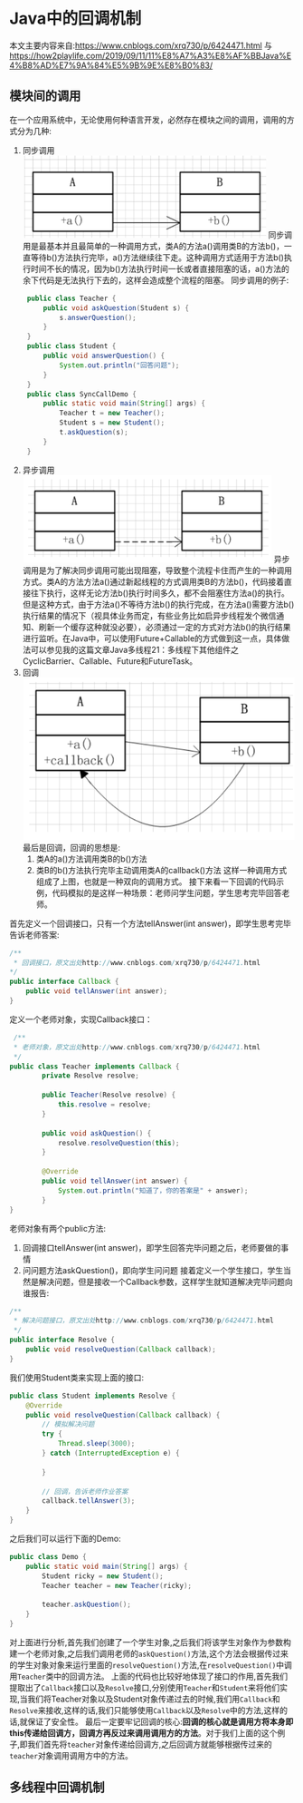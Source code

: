 # Java中的回调机制
本文主要内容来自:https://www.cnblogs.com/xrq730/p/6424471.html
与
https://how2playlife.com/2019/09/11/11%E8%A7%A3%E8%AF%BBJava%E4%B8%AD%E7%9A%84%E5%9B%9E%E8%B0%83/

## 模块间的调用
在一个应用系统中，无论使用何种语言开发，必然存在模块之间的调用，调用的方式分为几种:
1. 同步调用
   ![](2020-10-15-17-47-19.png)
   同步调用是最基本并且最简单的一种调用方式，类A的方法a()调用类B的方法b()，一直等待b()方法执行完毕，a()方法继续往下走。这种调用方式适用于方法b()执行时间不长的情况，因为b()方法执行时间一长或者直接阻塞的话，a()方法的余下代码是无法执行下去的，这样会造成整个流程的阻塞。
   同步调用的例子:
   ```java
    public class Teacher {
        public void askQuestion(Student s) {
            s.answerQuestion();
        }
    } 
    public class Student {
        public void answerQuestion() {
            System.out.println("回答问题");
        }
    }    
    public class SyncCallDemo {
        public static void main(String[] args) {
            Teacher t = new Teacher();
            Student s = new Student();
            t.askQuestion(s);
        }
    }      
   ```
2. 异步调用
   ![](2020-10-15-17-47-59.png)
   异步调用是为了解决同步调用可能出现阻塞，导致整个流程卡住而产生的一种调用方式。类A的方法方法a()通过新起线程的方式调用类B的方法b()，代码接着直接往下执行，这样无论方法b()执行时间多久，都不会阻塞住方法a()的执行。但是这种方式，由于方法a()不等待方法b()的执行完成，在方法a()需要方法b()执行结果的情况下（视具体业务而定，有些业务比如启异步线程发个微信通知、刷新一个缓存这种就没必要），必须通过一定的方式对方法b()的执行结果进行监听。在Java中，可以使用Future+Callable的方式做到这一点，具体做法可以参见我的这篇文章Java多线程21：多线程下其他组件之CyclicBarrier、Callable、Future和FutureTask。
3. 回调
   ![](2020-10-15-17-49-14.png)
   最后是回调，回调的思想是:
    1) 类A的a()方法调用类B的b()方法
    2) 类B的b()方法执行完毕主动调用类A的callback()方法
   这样一种调用方式组成了上图，也就是一种双向的调用方式。
接下来看一下回调的代码示例，代码模拟的是这样一种场景：老师问学生问题，学生思考完毕回答老师。

首先定义一个回调接口，只有一个方法tellAnswer(int answer)，即学生思考完毕告诉老师答案:
```java
/**
 * 回调接口，原文出处http://www.cnblogs.com/xrq730/p/6424471.html
*/
public interface Callback {
    public void tellAnswer(int answer);     
}
```
定义一个老师对象，实现Callback接口：
```java
 /**
 * 老师对象，原文出处http://www.cnblogs.com/xrq730/p/6424471.html
 */
public class Teacher implements Callback {
        private Resolve resolve;
            
        public Teacher(Resolve resolve) {
            this.resolve = resolve;
        }

        public void askQuestion() {
            resolve.resolveQuestion(this);
        } 

        @Override
        public void tellAnswer(int answer) {
            System.out.println("知道了，你的答案是" + answer);
        }     
}
```
老师对象有两个public方法:
1. 回调接口tellAnswer(int answer)，即学生回答完毕问题之后，老师要做的事情
2. 问问题方法askQuestion()，即向学生问问题
接着定义一个学生接口，学生当然是解决问题，但是接收一个Callback参数，这样学生就知道解决完毕问题向谁报告:
```java
/**
 * 解决问题接口，原文出处http://www.cnblogs.com/xrq730/p/6424471.html
 */
public interface Resolve {
    public void resolveQuestion(Callback callback);  
}
```
我们使用Student类来实现上面的接口:
```java
public class Student implements Resolve {
    @Override
    public void resolveQuestion(Callback callback) {
        // 模拟解决问题
        try {
            Thread.sleep(3000);
        } catch (InterruptedException e) {

        }

        // 回调，告诉老师作业答案
        callback.tellAnswer(3);
    }
}
```
之后我们可以运行下面的Demo:
```java
public class Demo {
    public static void main(String[] args) {
        Student ricky = new Student();
        Teacher teacher = new Teacher(ricky);

        teacher.askQuestion();
    }
}
```
对上面进行分析,首先我们创建了一个学生对象,之后我们将该学生对象作为参数构建一个老师对象,之后我们调用老师的`askQuestion()`方法,这个方法会根据传过来的学生对象对象来运行里面的`resolveQuestion()`方法,在`resolveQuestion()`中调用`Teacher`类中的回调方法。
上面的代码也比较好地体现了接口的作用,首先我们提取出了`Callback`接口以及`Resolve`接口,分别使用`Teacher`和`Student`来将他们实现,当我们将Teacher对象以及Student对象传递过去的时候,我们用`Callback`和`Resolve`来接收,这样的话,我们只能够使用`Callback`以及`Resolve`中的方法,这样的话,就保证了安全性。
最后一定要牢记回调的核心:**回调的核心就是调用方将本身即this传递给回调方，回调方再反过来调用调用方的方法**。对于我们上面的这个例子,即我们首先将`teacher`对象传递给回调方,之后回调方就能够根据传过来的`teacher`对象调用调用方中的方法。

## 多线程中回调机制
